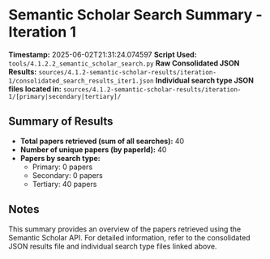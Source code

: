 # Semantic Scholar Search Summary - Iteration 1

**Timestamp:** 2025-06-02T21:31:24.074597
**Script Used:** `tools/4.1.2.2_semantic_scholar_search.py`
**Raw Consolidated JSON Results:** `sources/4.1.2-semantic-scholar-results/iteration-1/consolidated_search_results_iter1.json`
**Individual search type JSON files located in:** `sources/4.1.2-semantic-scholar-results/iteration-1/[primary|secondary|tertiary]/`

## Summary of Results

- **Total papers retrieved (sum of all searches):** 40
- **Number of unique papers (by paperId):** 40
- **Papers by search type:**
  - Primary: 0 papers
  - Secondary: 0 papers
  - Tertiary: 40 papers

## Notes

This summary provides an overview of the papers retrieved using the Semantic Scholar API. For detailed information, refer to the consolidated JSON results file and individual search type files linked above.
